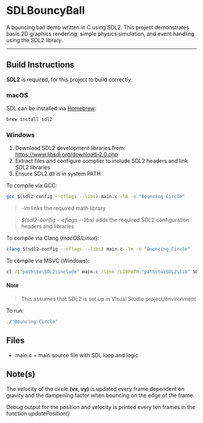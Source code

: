 # SDLBouncyBall

A bouncing ball demo written in C using SDL2.
This project demonstrates basic 2D graphics rendering, simple physics simulation, and event handling using the SDL2 library.

---

## Build Instructions

**SDL2** is required, for this project to build correctly.

### macOS
SDL can be installed via [Homebrew](https://brew.sh/):

```bash 
brew install sdl2
```

### Windows

1. Download SDL2 development libraries from:
    https://www.libsdl.org/download-2.0.php
2. Extract files and configure complier to include SDL2 headers and link SDL2 libraries
3. Ensure SDL2.dll is in system PATH

To compile via GCC:
```bash
gcc $(sdl2-config --cflags --libs) main.c -lm -o "Bouncing Circle"
```
> *-lm* links the required math library

> *$(sdl2-config --cflags --libs)* adds the required SDL2 configuration headers and libraries

To compile via Clang (*macOS/Linux*):
```bash
clang $(sdl2-config --cflags --libs) main.c -lm -o "Bouncing Circle"
```

To compile via MSVC (*Windows*):
```bat
cl /I"path\to\SDL2\include" main.c /link /LIBPATH:"path\to\SDL2\lib" SDL2.lib SDL2main.lib user32.lib gdi32.lib shell32.lib
```
#### Note

> This assumes that SDL2 is set up in Visual Studio project/environment

To run:
```bash
./"Bouncing Circle"
```

## Files

- main.c = main source file with SDL loop and logic 

## Note(s)

The velocity of the circle **(vx, vy)** is updated every frame dependent on gravity and the dampening factor when bouncing on the edge of the frame. 

Debug output for the position and velocity is printed every ten frames in the function *updatePosition()*

